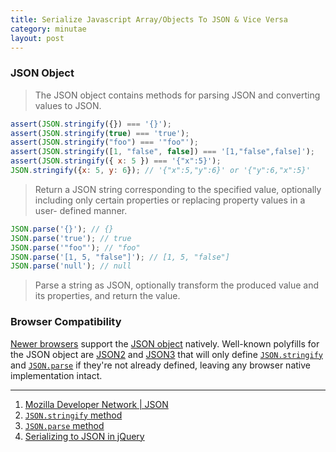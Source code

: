```yaml
---
title: Serialize Javascript Array/Objects To JSON & Vice Versa
category: minutae
layout: post
---
```


### JSON Object

> The JSON object contains methods for parsing JSON and converting values to
> JSON.

``` javascript
assert(JSON.stringify({}) === '{}');
assert(JSON.stringify(true) === 'true');
assert(JSON.stringify("foo") === '"foo"');
assert(JSON.stringify([1, "false", false]) === '[1,"false",false]');
assert(JSON.stringify({ x: 5 }) === '{"x":5}');
JSON.stringify({x: 5, y: 6}); // '{"x":5,"y":6}' or '{"y":6,"x":5}'
```

> Return a JSON string corresponding to the specified value, optionally
> including only certain properties or replacing property values in a user-
> defined manner.

``` javascript
JSON.parse('{}'); // {}
JSON.parse('true'); // true
JSON.parse('"foo"'); // "foo"
JSON.parse('[1, 5, "false"]'); // [1, 5, "false"]
JSON.parse('null'); // null
```

> Parse a string as JSON, optionally transform the produced value and its
> properties, and return the value.

### Browser Compatibility

[Newer browsers][4] support the [JSON object][1] natively. Well-known polyfills
for the JSON object are [JSON2][5] and [JSON3][6] that will only define
[`JSON.stringify`][2] and [`JSON.parse`][3] if they're not already defined,
leaving any browser native implementation intact.

---

1. [Mozilla Developer Network | JSON][1]
2. [`JSON.stringify` method][2]
3. [`JSON.parse` method][3]
4. [Serializing to JSON in jQuery][7]

[1]: https://developer.mozilla.org/en-US/docs/JSON
[2]: https://developer.mozilla.org/en/JavaScript/Reference/Global_Objects/JSON/stringify
[3]: https://developer.mozilla.org/en/JavaScript/Reference/Global_Objects/JSON/parse
[4]: http://caniuse.com/json
[5]: https://github.com/douglascrockford/JSON-js
[6]: http://bestiejs.github.io/json3/#section_2
[7]: http://stackoverflow.com/questions/191881/serializing-to-json-in-jquery
